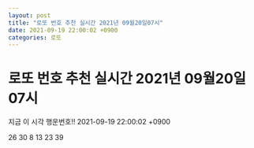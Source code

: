 ```yaml
---
layout: post
title: "로또 번호 추천 실시간 2021년 09월20일07시"
date: 2021-09-19 22:00:02 +0900
categories: 로또
---
```


# 로또 번호 추천 실시간 2021년 09월20일07시

지금 이 시각 행운번호!! 2021-09-19 22:00:02 +0900

 26  30  8  13  23  39 

